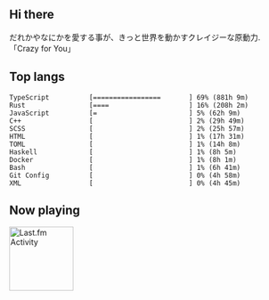 <!-- deno-fmt-ignore-file -->
## Hi there

だれかやなにかを愛する事が、きっと世界を動かすクレイジーな原動力. 「Crazy for You」



## Top langs

```
TypeScript          [=================       ] 69% (881h 9m)
Rust                [====                    ] 16% (208h 2m)
JavaScript          [=                       ] 5% (62h 9m)
C++                 [                        ] 2% (29h 49m)
SCSS                [                        ] 2% (25h 57m)
HTML                [                        ] 1% (17h 31m)
TOML                [                        ] 1% (14h 8m)
Haskell             [                        ] 1% (8h 5m)
Docker              [                        ] 1% (8h 1m)
Bash                [                        ] 1% (6h 41m)
Git Config          [                        ] 0% (4h 58m)
XML                 [                        ] 0% (4h 45m)
```


## Now playing


<a href="https://github.com/kiosion/toru">
  <picture>
    <source media="(prefers-color-scheme: dark)" srcset="https://toru.kio.dev/api/v1/re-taro?blur&border_width=0&border_radius=26&theme=nord">
    <source media="(prefers-color-scheme: light)" srcset="https://toru.kio.dev/api/v1/re-taro?blur&border_width=0&border_radius=26&theme=light">
    <img alt="Last.fm Activity" src="https://toru.kio.dev/api/v1/re-taro?blur&border_width=0&border_radius=26" height="115" />
  </picture>
</a>
